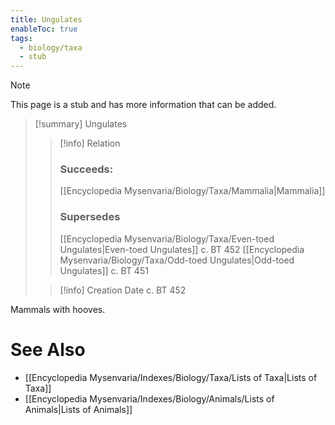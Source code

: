 ```yaml
---
title: Ungulates
enableToc: true
tags:
  - biology/taxa
  - stub
---
```


> [!note]
> This page is a stub and has more information that can be added.

> [!summary] Ungulates
> > [!info] Relation
> > ### Succeeds:
> > [[Encyclopedia Mysenvaria/Biology/Taxa/Mammalia|Mammalia]]
> > ### Supersedes 
> > [[Encyclopedia Mysenvaria/Biology/Taxa/Even-toed Ungulates|Even-toed Ungulates]] c. BT 452
> > [[Encyclopedia Mysenvaria/Biology/Taxa/Odd-toed Ungulates|Odd-toed Ungulates]] c. BT 451
>
> > [!info] Creation Date
> > c. BT 452

Mammals with hooves.

# See Also
- [[Encyclopedia Mysenvaria/Indexes/Biology/Taxa/Lists of Taxa|Lists of Taxa]]
- [[Encyclopedia Mysenvaria/Indexes/Biology/Animals/Lists of Animals|Lists of Animals]]
